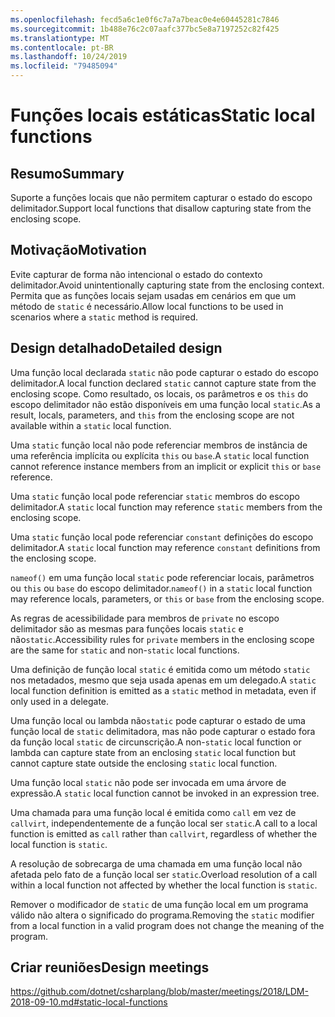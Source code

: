 ```yaml
---
ms.openlocfilehash: fecd5a6c1e0f6c7a7a7beac0e4e60445281c7846
ms.sourcegitcommit: 1b488e76c2c07aafc377bc5e8a7197252c82f425
ms.translationtype: MT
ms.contentlocale: pt-BR
ms.lasthandoff: 10/24/2019
ms.locfileid: "79485094"
---
```

# <a name="static-local-functions"></a><span data-ttu-id="9734b-101">Funções locais estáticas</span><span class="sxs-lookup"><span data-stu-id="9734b-101">Static local functions</span></span>

## <a name="summary"></a><span data-ttu-id="9734b-102">Resumo</span><span class="sxs-lookup"><span data-stu-id="9734b-102">Summary</span></span>

<span data-ttu-id="9734b-103">Suporte a funções locais que não permitem capturar o estado do escopo delimitador.</span><span class="sxs-lookup"><span data-stu-id="9734b-103">Support local functions that disallow capturing state from the enclosing scope.</span></span>

## <a name="motivation"></a><span data-ttu-id="9734b-104">Motivação</span><span class="sxs-lookup"><span data-stu-id="9734b-104">Motivation</span></span>

<span data-ttu-id="9734b-105">Evite capturar de forma não intencional o estado do contexto delimitador.</span><span class="sxs-lookup"><span data-stu-id="9734b-105">Avoid unintentionally capturing state from the enclosing context.</span></span>
<span data-ttu-id="9734b-106">Permita que as funções locais sejam usadas em cenários em que um método de `static` é necessário.</span><span class="sxs-lookup"><span data-stu-id="9734b-106">Allow local functions to be used in scenarios where a `static` method is required.</span></span>

## <a name="detailed-design"></a><span data-ttu-id="9734b-107">Design detalhado</span><span class="sxs-lookup"><span data-stu-id="9734b-107">Detailed design</span></span>

<span data-ttu-id="9734b-108">Uma função local declarada `static` não pode capturar o estado do escopo delimitador.</span><span class="sxs-lookup"><span data-stu-id="9734b-108">A local function declared `static` cannot capture state from the enclosing scope.</span></span>
<span data-ttu-id="9734b-109">Como resultado, os locais, os parâmetros e os `this` do escopo delimitador não estão disponíveis em uma função local `static`.</span><span class="sxs-lookup"><span data-stu-id="9734b-109">As a result, locals, parameters, and `this` from the enclosing scope are not available within a `static` local function.</span></span>

<span data-ttu-id="9734b-110">Uma `static` função local não pode referenciar membros de instância de uma referência implícita ou explícita `this` ou `base`.</span><span class="sxs-lookup"><span data-stu-id="9734b-110">A `static` local function cannot reference instance members from an implicit or explicit `this` or `base` reference.</span></span>

<span data-ttu-id="9734b-111">Uma `static` função local pode referenciar `static` membros do escopo delimitador.</span><span class="sxs-lookup"><span data-stu-id="9734b-111">A `static` local function may reference `static` members from the enclosing scope.</span></span>

<span data-ttu-id="9734b-112">Uma `static` função local pode referenciar `constant` definições do escopo delimitador.</span><span class="sxs-lookup"><span data-stu-id="9734b-112">A `static` local function may reference `constant` definitions from the enclosing scope.</span></span>

<span data-ttu-id="9734b-113">`nameof()` em uma função local `static` pode referenciar locais, parâmetros ou `this` ou `base` do escopo delimitador.</span><span class="sxs-lookup"><span data-stu-id="9734b-113">`nameof()` in a `static` local function may reference locals, parameters, or `this` or `base` from the enclosing scope.</span></span>

<span data-ttu-id="9734b-114">As regras de acessibilidade para membros de `private` no escopo delimitador são as mesmas para funções locais `static` e não`static`.</span><span class="sxs-lookup"><span data-stu-id="9734b-114">Accessibility rules for `private` members in the enclosing scope are the same for `static` and non-`static` local functions.</span></span>

<span data-ttu-id="9734b-115">Uma definição de função local `static` é emitida como um método `static` nos metadados, mesmo que seja usada apenas em um delegado.</span><span class="sxs-lookup"><span data-stu-id="9734b-115">A `static` local function definition is emitted as a `static` method in metadata, even if only used in a delegate.</span></span>

<span data-ttu-id="9734b-116">Uma função local ou lambda não`static` pode capturar o estado de uma função local de `static` delimitadora, mas não pode capturar o estado fora da função local `static` de circunscrição.</span><span class="sxs-lookup"><span data-stu-id="9734b-116">A non-`static` local function or lambda can capture state from an enclosing `static` local function but cannot capture state outside the enclosing `static` local function.</span></span>

<span data-ttu-id="9734b-117">Uma função local `static` não pode ser invocada em uma árvore de expressão.</span><span class="sxs-lookup"><span data-stu-id="9734b-117">A `static` local function cannot be invoked in an expression tree.</span></span>

<span data-ttu-id="9734b-118">Uma chamada para uma função local é emitida como `call` em vez de `callvirt`, independentemente de a função local ser `static`.</span><span class="sxs-lookup"><span data-stu-id="9734b-118">A call to a local function is emitted as `call` rather than `callvirt`, regardless of whether the local function is `static`.</span></span>

<span data-ttu-id="9734b-119">A resolução de sobrecarga de uma chamada em uma função local não afetada pelo fato de a função local ser `static`.</span><span class="sxs-lookup"><span data-stu-id="9734b-119">Overload resolution of a call within a local function not affected by whether the local function is `static`.</span></span>

<span data-ttu-id="9734b-120">Remover o modificador de `static` de uma função local em um programa válido não altera o significado do programa.</span><span class="sxs-lookup"><span data-stu-id="9734b-120">Removing the `static` modifier from a local function in a valid program does not change the meaning of the program.</span></span>

## <a name="design-meetings"></a><span data-ttu-id="9734b-121">Criar reuniões</span><span class="sxs-lookup"><span data-stu-id="9734b-121">Design meetings</span></span>

https://github.com/dotnet/csharplang/blob/master/meetings/2018/LDM-2018-09-10.md#static-local-functions
